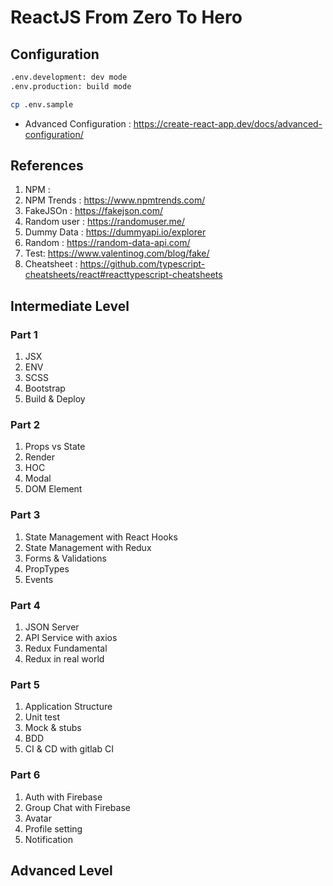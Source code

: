 # ReactJS From Zero To Hero

## Configuration

```bash
.env.development: dev mode
.env.production: build mode

cp .env.sample
```

- Advanced Configuration : https://create-react-app.dev/docs/advanced-configuration/

## References

1. NPM :
2. NPM Trends : https://www.npmtrends.com/
3. FakeJSOn : https://fakejson.com/
4. Random user : https://randomuser.me/
5. Dummy Data : https://dummyapi.io/explorer
6. Random : https://random-data-api.com/
7. Test: https://www.valentinog.com/blog/fake/
8. Cheatsheet : https://github.com/typescript-cheatsheets/react#reacttypescript-cheatsheets

## Intermediate Level

### Part 1

1. JSX
2. ENV
3. SCSS
4. Bootstrap
5. Build & Deploy

### Part 2

1. Props vs State
2. Render
3. HOC
4. Modal
5. DOM Element

### Part 3

1. State Management with React Hooks
2. State Management with Redux
3. Forms & Validations
4. PropTypes
5. Events

### Part 4

1. JSON Server
2. API Service with axios
3. Redux Fundamental
4. Redux in real world

### Part 5

1. Application Structure
2. Unit test
3. Mock & stubs
4. BDD
5. CI & CD with gitlab CI

### Part 6

1. Auth with Firebase
2. Group Chat with Firebase
3. Avatar
4. Profile setting
5. Notification

## Advanced Level
